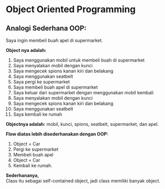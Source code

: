# Object Oriented Programming

## Analogi Sederhana OOP:
Saya ingin membeli buah apel di supermarket.

**Object nya adalah:**

1. Saya menggunakan mobil untuk membeli buah di supermarket
2. Saya menyalakan mobil dengan kunci
3. Saya mengecek spions kanan kiri dan belakang
4. Saya menggunakan seatbelt
5. Saya pergi ke supermarket
6. Saya membeli buah apel di supermarket
7. Saya keluar dari supermarket dengan menggunakan mobil kembali
8. Saya menyalakan mobil dengan kunci
9. Saya mengecek spions kanan kiri dan belakang
10. Saya menggunakan seatbelt
11. Saya kembali ke rumah

**Objectnya adalah:** mobil, kunci, spions, seatbelt, supermarket, dan apel.

**Flow diatas lebih disederhanakan dengan OOP:**

1. Object = Car
2. Pergi ke supermarket
3. Membeli buah apel
4. Object = Car
5. Kembali ke rumah.

**Sederhananya,**  
Class itu sebagai self-contained object, jadi class memiliki banyak object.